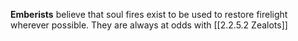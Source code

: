 **Emberists** believe that soul fires exist to be used to restore firelight wherever possible. They are always at odds with [[2.2.5.2 Zealots]]
